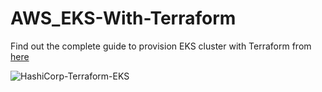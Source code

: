 # AWS_EKS-With-Terraform
Find out the complete guide to provision EKS cluster with Terraform from [here]([https://medium.com/@ShadowDevop323/provision-eks-cluster-with-terraform-419a962a69ba](https://medium.com/@ShadowDevop323/provision-eks-cluster-with-terraform-419a962a69ba?source=friends_link&sk=08797b325d1c871e18038561ab58de6c))

![HashiCorp-Terraform-EKS](https://user-images.githubusercontent.com/49099173/195940742-000ac3f6-a451-4d95-9d5c-4eb509d6a444.png)
